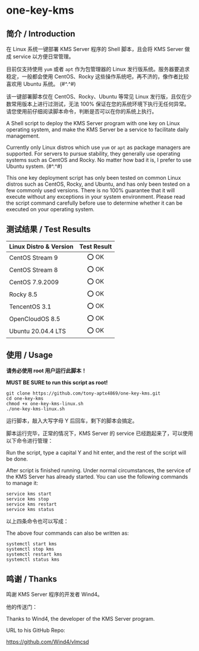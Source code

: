 # one-key-kms

## 简介 / Introduction

在 Linux 系统一键部署 KMS Server 程序的 Shell 脚本，且会将 KMS Server 做成 service 以方便日常管理。

目前仅支持使用 `yum` 或者 `apt` 作为包管理器的 Linux 发行版系统。服务器要追求稳定，一般都会使用 CentOS、Rocky 这些操作系统吧，再不济的，像作者比较喜欢用 Ubuntu 系统。 (#^.^#)

该一键部署脚本仅在 CentOS、Rocky、Ubuntu 等常见 Linux 发行版，且仅在少数常用版本上进行过测试，无法 100% 保证在您的系统环境下执行无任何异常。请您使用前仔细阅读脚本命令，判断是否可以在你的系统上执行。

A Shell script to deploy the KMS Server program with one key on Linux operating system, and make the KMS Server be a service to facilitate daily management.

Currently only Linux distros which use `yum` or `apt` as package managers are supported. For servers to pursue stability, they generally use operating systems such as CentOS and Rocky. No matter how bad it is, I prefer to use Ubuntu system. (#^.^#)

This one key deployment script has only been tested on common Linux distros such as CentOS, Rocky, and Ubuntu, and has only been tested on a few commonly used versions. There is no 100% guarantee that it will execute without any exceptions in your system environment. Please read the script command carefully before use to determine whether it can be executed on your operating system.

## 测试结果 / Test Results

| Linux Distro & Version | Test Result |
| ---------------------- | :---------: |
| CentOS Stream 9        | :o: OK      |
| CentOS Stream 8        | :o: OK      |
| CentOS 7.9.2009        | :o: OK      |
| Rocky 8.5              | :o: OK      |
| TencentOS 3.1          | :o: OK      |
| OpenCloudOS 8.5        | :o: OK      |
| Ubuntu 20.04.4 LTS     | :o: OK      |

## 使用 / Usage

**请务必使用 root 用户运行此脚本！**

**MUST BE SURE to run this script as root!**

``` shell
git clone https://github.com/tony-aptx4869/one-key-kms.git
cd one-key-kms
chmod +x one-key-kms-linux.sh
./one-key-kms-linux.sh
```

运行脚本，敲入大写字母 Y 后回车，剩下的脚本会搞定。

脚本运行完毕，正常的情况下，KMS Server 的 service 已经跑起来了，可以使用以下命令进行管理：

Run the script, type a capital Y and hit enter, and the rest of the script will be done.

After script is finished running. Under normal circumstances, the service of the KMS Server has already started. You can use the following commands to manage it:

``` shell
service kms start
service kms stop
service kms restart
service kms status
```

以上四条命令也可以写成：

The above four commands can also be written as:

``` shell
systemctl start kms
systemctl stop kms
systemctl restart kms
systemctl status kms
```

## 鸣谢 / Thanks

鸣谢 KMS Server 程序的开发者 Wind4。

他的传送门：

Thanks to Wind4, the developer of the KMS Server program.

URL to his GitHub Repo:

https://github.com/Wind4/vlmcsd
